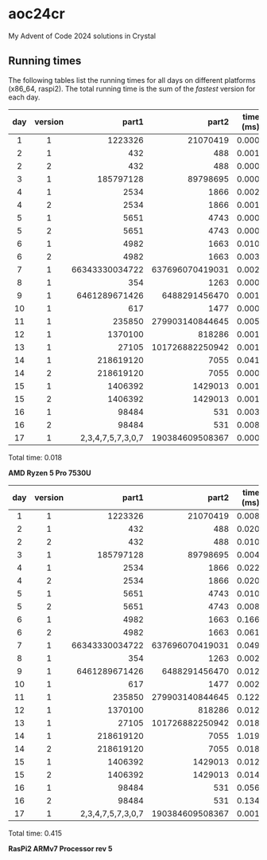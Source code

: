 # aoc24cr
My Advent of Code 2024 solutions in Crystal

## Running times

The following tables list the running times for all days on different
platforms (x86_64, raspi2). The total running time is the sum of the
*fastest* version for each day.

  | day | version | part1             | part2           | time (ms)| mem (kb) |
  |:---:|:-------:|------------------:|----------------:|---------:|---------:|
  |   1 |       1 |           1223326 |        21070419 |    0.000 |   343.11 |
  |   2 |       1 |               432 |             488 |    0.001 |   768.48 |
  |   2 |       2 |               432 |             488 |    0.000 |   412.31 |
  |   3 |       1 |         185797128 |        89798695 |    0.000 |   154.47 |
  |   4 |       1 |              2534 |            1866 |    0.002 |    85.33 |
  |   4 |       2 |              2534 |            1866 |    0.001 |    81.42 |
  |   5 |       1 |              5651 |            4743 |    0.000 |   415.58 |
  |   5 |       2 |              5651 |            4743 |    0.000 |   359.83 |
  |   6 |       1 |              4982 |            1663 |    0.010 |   874.78 |
  |   6 |       2 |              4982 |            1663 |    0.003 |  1028.77 |
  |   7 |       1 |    66343330034722 | 637696070419031 |    0.002 |   772.02 |
  |   8 |       1 |               354 |            1263 |    0.000 |   155.42 |
  |   9 |       1 |     6461289671426 |   6488291456470 |    0.001 |   432.83 |
  |  10 |       1 |               617 |            1477 |    0.000 |    89.64 |
  |  11 |       1 |            235850 | 279903140844645 |    0.005 |   775.22 |
  |  12 |       1 |           1370100 |          818286 |    0.001 |   357.33 |
  |  13 |       1 |             27105 | 101726882250942 |    0.001 |   446.83 |
  |  14 |       1 |         218619120 |            7055 |    0.041 |   518.67 |
  |  14 |       2 |         218619120 |            7055 |    0.000 |   415.00 |
  |  15 |       1 |           1406392 |         1429013 |    0.001 |   432.70 |
  |  15 |       2 |           1406392 |         1429013 |    0.001 |   322.39 |
  |  16 |       1 |             98484 |             531 |    0.003 |   913.59 |
  |  16 |       2 |             98484 |             531 |    0.008 |  3222.14 |
  |  17 |       1 | 2,3,4,7,5,7,3,0,7 | 190384609508367 |    0.000 |    41.52 |

  Total time: 0.018

  **AMD Ryzen 5 Pro 7530U**

  | day | version | part1             | part2           | time (ms)| mem (kb) |
  |:---:|:-------:|------------------:|----------------:|---------:|---------:|
  |   1 |       1 |           1223326 |        21070419 |    0.008 |   273.61 |
  |   2 |       1 |               432 |             488 |    0.020 |   551.49 |
  |   2 |       2 |               432 |             488 |    0.010 |   313.99 |
  |   3 |       1 |         185797128 |        89798695 |    0.004 |   111.26 |
  |   4 |       1 |              2534 |            1866 |    0.022 |    80.56 |
  |   4 |       2 |              2534 |            1866 |    0.020 |    82.43 |
  |   5 |       1 |              5651 |            4743 |    0.010 |   333.54 |
  |   5 |       2 |              5651 |            4743 |    0.008 |   284.88 |
  |   6 |       1 |              4982 |            1663 |    0.166 |   857.07 |
  |   6 |       2 |              4982 |            1663 |    0.061 |  1006.16 |
  |   7 |       1 |    66343330034722 | 637696070419031 |    0.049 |   520.49 |
  |   8 |       1 |               354 |            1263 |    0.002 |   145.85 |
  |   9 |       1 |     6461289671426 |   6488291456470 |    0.012 |   431.77 |
  |  10 |       1 |               617 |            1477 |    0.002 |    94.85 |
  |  11 |       1 |            235850 | 279903140844645 |    0.122 |   772.22 |
  |  12 |       1 |           1370100 |          818286 |    0.012 |   340.20 |
  |  13 |       1 |             27105 | 101726882250942 |    0.018 |   297.90 |
  |  14 |       1 |         218619120 |            7055 |    1.019 |   384.63 |
  |  14 |       2 |         218619120 |            7055 |    0.018 |   263.29 |
  |  15 |       1 |           1406392 |         1429013 |    0.012 |   381.53 |
  |  15 |       2 |           1406392 |         1429013 |    0.014 |   305.22 |
  |  16 |       1 |             98484 |             531 |    0.056 |   891.25 |
  |  16 |       2 |             98484 |             531 |    0.134 |  3215.62 |
  |  17 |       1 | 2,3,4,7,5,7,3,0,7 | 190384609508367 |    0.001 |    39.52 |

  Total time: 0.415

  **RasPi2 ARMv7 Processor rev 5**